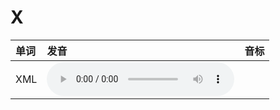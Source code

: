 
# X

| 单词  | 发音 | 音标 |
| :-- | :-- | :-- |
| XML | <audio :src="$withBase('/audio/XML.mp3')" controls="controls" controlslist="nodownload"></audio> |  |
